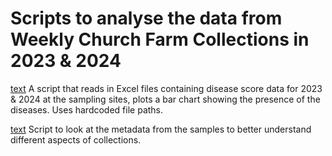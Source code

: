 # Scripts to analyse the data from Weekly Church Farm Collections in 2023 & 2024 

[text](analyse_disease_scores.ipynb)
A script that reads in Excel files containing disease score data for 2023 & 2024 at the sampling sites, plots a bar chart showing the presence of the diseases. Uses hardcoded file paths.

[text](metadata_exploration.ipynb)
Script to look at the metadata from the samples to better understand different aspects of collections.